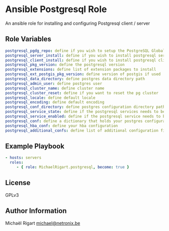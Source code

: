 Ansible Postgresql Role
=======================

An ansible role for installing and configuring Postgresql client / server

Role Variables
--------------

```yaml
postgresql_pgdg_repo: define if you wish to setup the PostgreSQL Global Development Group (PGDG) APT repository
postgresql_server_install: define if you wish to install postgresql server
postgresql_client_install: define if you wish to install postgresql client
postgresql_pkg_version: define the postgresql version
postgresql_extensions: define list of extension packages to install
postgresql_ext_postgis_pkg_version: define version of postgis if used
postgresql_data_directory: define postgres data directory path
postgresql_admin_user: define postgres user
postgresql_cluster_name: define cluster name
postgresql_cluster_reset: define if you want to reset the pg cluster
postgresql_locale: define default locale
postgresql_encoding: define default encoding
postgresql_conf_directory: define postgres configuration directory path
postgresql_service_state: define if the postgresql services needs to be running
postgresql_service_enabled: define if the postgresql service needs to be enabled
postgresql_conf: define a dictionary that holds your postgres configuration
postgresql_hba_conf: define your hba configuration
postgresql_additional_confs: define list of additional configuration files
```

Example Playbook
-------------------------

```yaml
- hosts: servers
  roles:
     - { role: MichaelRigart.postgresql, become: true }
```

License
-------

GPLv3

Author Information
------------------

Michaël Rigart <michael@netronix.be>
